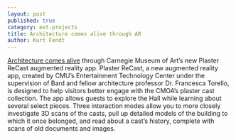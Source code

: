 ```yaml
---
layout: post
published: true
category: ext-projects
title: Architecture comes alive through AR
author: Kurt Fendt
---
```

[Architecture comes alive](https://nextpittsburgh.com/latest-news/architecture-comes-alive-through-carnegie-museum-of-arts-new-plaster-recast-augmented-reality-app/) through Carnegie Museum of Art’s new Plaster ReCast augmented reality app. Plaster ReCast, a new augmented reality app, created by CMU’s Entertainment Technology Center under the supervision of Bard and fellow architecture professor Dr. Francesca Torello, is designed to help visitors better engage with the CMOA’s plaster cast collection. The app allows guests to explore the Hall while learning about several select pieces. Three interaction modes allow you to more closely investigate 3D scans of the casts, pull up detailed models of the building to which it once belonged, and read about a cast’s history, complete with scans of old documents and images.